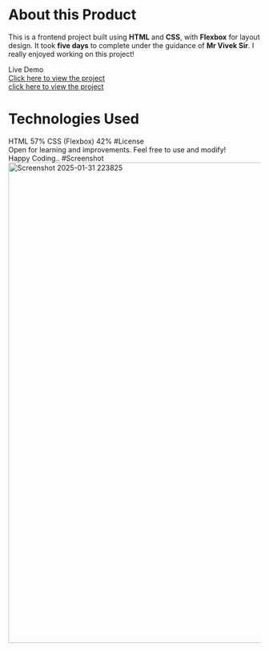 # About this Product 

This is a frontend project built using **HTML** and **CSS**, with **Flexbox** for layout design. 
It took **five days** to complete under the guidance of **Mr Vivek Sir**. 
I really enjoyed working on this project!  

Live Demo  
[Click here to view the project](https://html-css-2-bivcae0z3-rishabh-nandans-projects-1b479204.vercel.app)  
[click here to view the project](https://rishabhnandan.github.io/HTML-CSS-2/)

# Technologies Used  
 HTML 57%
 CSS (Flexbox) 42% 
#License  
Open for learning and improvements. Feel free to use and modify!  
Happy Coding..
#Screenshot
<img width="959" alt="Screenshot 2025-01-31 223825" src="https://github.com/user-attachments/assets/2e582029-476a-4b8d-8145-564dd1f86d0f" />
